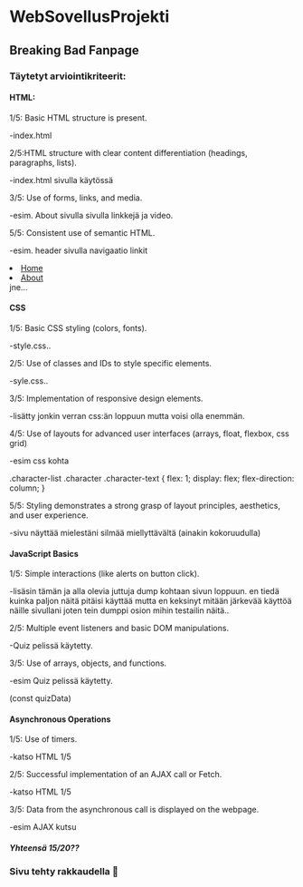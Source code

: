 # WebSovellusProjekti

## Breaking Bad Fanpage

### Täytetyt arviointikriteerit:

#### HTML:
1/5: Basic HTML structure is present.

-index.html

2/5:HTML structure with clear content differentiation (headings, paragraphs, lists).

-index.html sivulla käytössä

3/5: Use of forms, links, and media.

-esim. About sivulla sivulla linkkejä ja video.

5/5: Consistent use of semantic HTML.

-esim. header sivulla navigaatio linkit 

<li><a href="#header">Home</a></li>
<li><a href="#about">About</a></li>
jne...

#### CSS

1/5: Basic CSS styling (colors, fonts).

-style.css..

2/5: Use of classes and IDs to style specific elements.

-syle.css..

3/5: Implementation of responsive design elements.

-lisätty jonkin verran css:än loppuun mutta voisi olla enemmän.

4/5: Use of layouts for advanced user interfaces (arrays, float, flexbox, css grid)

-esim css kohta 

.character-list .character .character-text {
    flex: 1; 
    display: flex; 
    flex-direction: column; 
}

5/5: Styling demonstrates a strong grasp of layout principles, aesthetics, and user experience.

-sivu näyttää mielestäni silmää miellyttävältä (ainakin kokoruudulla)

#### JavaScript Basics

1/5: Simple interactions (like alerts on button click).

-lisäsin tämän ja alla olevia juttuja dump kohtaan sivun loppuun.
en tiedä kuinka paljon näitä pitäisi käyttää mutta en keksinyt mitään järkevää käyttöä näille sivullani joten tein dumppi osion mihin testailin näitä..

2/5: Multiple event listeners and basic DOM manipulations.

-Quiz pelissä käytetty.

3/5: Use of arrays, objects, and functions.

-esim Quiz pelissä käytetty.

(const quizData)

#### Asynchronous Operations

1/5:
Use of timers.

-katso HTML 1/5

2/5:
Successful implementation of an AJAX call or Fetch.

-katso HTML 1/5

3/5: Data from the asynchronous call is displayed on the webpage.

-esim AJAX kutsu

##### Yhteensä 15/20??

### Sivu tehty rakkaudella :sparkling_heart: